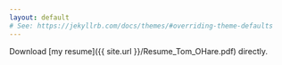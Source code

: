 ```yaml
---
layout: default
# See: https://jekyllrb.com/docs/themes/#overriding-theme-defaults
---
```

Download [my resume]({{ site.url }}/Resume_Tom_OHare.pdf) directly.
